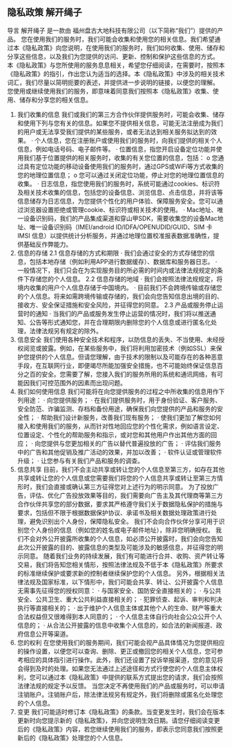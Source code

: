 ## 隐私政策 解开绳子
导言
解开绳子 是一款由 福州盘古大地科技有限公司（以下简称“我们”）提供的产品。 您在使用我们的服务时，我们可能会收集和使用您的相关信息。我们希望通过本《隐私政策》向您说明，在使用我们的服务时，我们如何收集、使用、储存和分享这些信息，以及我们为您提供的访问、更新、控制和保护这些信息的方式。 本《隐私政策》与您所使用的服务息息相关，希望您仔细阅读，在需要时，按照本《隐私政策》的指引，作出您认为适当的选择。本《隐私政策》中涉及的相关技术词汇，我们尽量以简明扼要的表述，并提供进一步说明的链接，以便您的理解。
您使用或继续使用我们的服务，即意味着同意我们按照本《隐私政策》收集、使用、储存和分享您的相关信息。
1. 我们收集的信息
我们或我们的第三方合作伙伴提供服务时，可能会收集、储存和使用下列与您有关的信息。如果您不提供相关信息，可能无法注册成为我们的用户或无法享受我们提供的某些服务，或者无法达到相关服务拟达到的效果。
· 个人信息，您在注册账户或使用我们的服务时，向我们提供的相关个人信息，例如电话号码、电子邮件等。
· 位置信息，指您开启设备定位功能并使用我们基于位置提供的相关服务时，收集的有关您位置的信息，包括：
o 您通过具有定位功能的移动设备使用我们的服务时，通过GPS或WiFi等方式收集的您的地理位置信息；
o 您可以通过关闭定位功能，停止对您的地理位置信息的收集。
· 日志信息，指您使用我们的服务时，系统可能通过cookies、标识符及相关技术收集的信息，包括您的设备信息、浏览信息、点击信息，并将该等信息储存为日志信息，为您提供个性化的用户体验、保障服务安全。您可以通过浏览器设置拒绝或管理cookie、标识符或相关技术的使用。
· Mac地址、唯一设备识别码，我们的产品集成渠道和穿山甲SDK，需要收集您的设备Mac地址、唯一设备识别码（IMEI/android ID/IDFA/OPENUDID/GUID、SIM 卡 IMSI 信息）以提供统计分析服务，并通过地理位置校准报表数据准确性，提供基础反作弊能力。
2. 信息的存储
2.1 信息存储的方式和期限
· 我们会通过安全的方式存储您的信息，包括本地存储（例如利用APP进行数据缓存）、数据库和服务器日志。
· 一般情况下，我们只会在为实现服务目的所必需的时间内或法律法规规定的条件下存储您的个人信息。
2.2 信息存储的地域
· 我们会按照法律法规规定，将境内收集的用户个人信息存储于中国境内。
· 目前我们不会跨境传输或存储您的个人信息。将来如需跨境传输或存储的，我们会向您告知信息出境的目的、接收方、安全保证措施和安全风险，并征得您的同意。
2.3 产品或服务停止运营时的通知
· 当我们的产品或服务发生停止运营的情况时，我们将以推送通知、公告等形式通知您，并在合理期限内删除您的个人信息或进行匿名化处理，法律法规另有规定的除外。
3. 信息安全
我们使用各种安全技术和程序，以防信息的丢失、不当使用、未经授权阅览或披露。例如，在某些服务中，我们将利用加密技术（例如SSL）来保护您提供的个人信息。但请您理解，由于技术的限制以及可能存在的各种恶意手段，在互联网行业，即便竭尽所能加强安全措施，也不可能始终保证信息百分之百的安全。您需要了解，您接入我们的服务所用的系统和通讯网络，有可能因我们可控范围外的因素而出现问题。
4. 我们如何使用信息
我们可能将在向您提供服务的过程之中所收集的信息用作下列用途：
· 向您提供服务；
· 在我们提供服务时，用于身份验证、客户服务、安全防范、诈骗监测、存档和备份用途，确保我们向您提供的产品和服务的安全性；
· 帮助我们设计新服务，改善我们现有服务；
· 使我们更加了解您如何接入和使用我们的服务，从而针对性地回应您的个性化需求，例如语言设定、位置设定、个性化的帮助服务和指示，或对您和其他用户作出其他方面的回应；
· 向您提供与您更加相关的广告以替代普遍投放的广告；
· 评估我们服务中的广告和其他促销及推广活动的效果，并加以改善；
· 软件认证或管理软件升级；
· 让您参与有关我们产品和服务的调查。
5. 信息共享
目前，我们不会主动共享或转让您的个人信息至第三方，如存在其他共享或转让您的个人信息或您需要我们将您的个人信息共享或转让至第三方情形时，我们会直接或确认第三方征得您对上述行为的明示同意。
为了投放广告，评估、优化广告投放效果等目的，我们需要向广告主及其代理商等第三方合作伙伴共享您的部分数据，要求其严格遵守我们关于数据隐私保护的措施与要求，包括但不限于根据数据保护协议、承诺书及相关数据处理政策进行处理，避免识别出个人身份，保障隐私安全。
我们不会向合作伙伴分享可用于识别您个人身份的信息（例如您的姓名或电子邮件地址），除非您明确授权。
我们不会对外公开披露所收集的个人信息，如必须公开披露时，我们会向您告知此次公开披露的目的、披露信息的类型及可能涉及的敏感信息，并征得您的明示同意。
随着我们业务的持续发展，我们有可能进行合并、收购、资产转让等交易，我们将告知您相关情形，按照法律法规及不低于本《隐私政策》所要求的标准继续保护或要求新的控制者继续保护您的个人信息。
另外，根据相关法律法规及国家标准，以下情形中，我们可能会共享、转让、公开披露个人信息无需事先征得您的授权同意：
· 与国家安全、国防安全直接相关的；
· 与公共安全、公共卫生、重大公共利益直接相关的；
· 犯罪侦查、起诉、审判和判决执行等直接相关的；
· 出于维护个人信息主体或其他个人的生命、财产等重大合法权益但又很难得到本人同意的；
· 个人信息主体自行向社会公众公开个人信息的；
· 从合法公开披露的信息中收集个人信息的，如合法的新闻报道、政府信息公开等渠道。
6. 您的权利
在您使用我们的服务期间，我们可能会视产品具体情况为您提供相应的操作设置，以便您可以查询、删除、更正或撤回您的相关个人信息，您可参考相应的具体指引进行操作。此外，我们还设置了投诉举报渠道，您的意见将会得到及时的处理。如果您无法通过上述途径和方式行使您的个人信息主体权利，您可以通过本《隐私政策》中提供的联系方式提出您的请求，我们会按照法律法规的规定予以反馈。
当您决定不再使用我们的产品或服务时，可以申请注销账户。注销账户后，除法律法规另有规定外，我们将删除或匿名化处理您的个人信息。
7. 变更
我们可能适时修订本《隐私政策》的条款。当变更发生时，我们会在版本更新时向您提示新的《隐私政策》，并向您说明生效日期。请您仔细阅读变更后的《隐私政策》内容，若您继续使用我们的服务，即表示您同意我们按照更新后的《隐私政策》处理您的个人信息。
